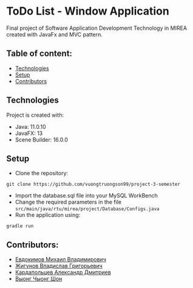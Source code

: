 # ToDo List - Window Application
Final project of Software Application Development Technology in MIREA created with JavaFx and MVC pattern.

## Table of content:
* [Technologies](#technologies)
* [Setup](#setup)
* [Contributors](#contributors)

## Technologies
Project is created with:
* Java: 11.0.10
* JavaFX: 13
* Scene Builder: 16.0.0

## Setup
* Clone the repository:
```
git clone https://github.com/vuongtruongson99/project-3-semester
```
* Import the database.sql file into your MySQL WorkBench
* Change the required parameters in the file `src/main/java/rtu/mirea/project/Database/Configs.java`
* Run the application using:
```
gradle run
```
## Contributors:
* [Евдокимов Михаил Владимирович](https://github.com/mevd01)
* [Жигунов Владислав Григорьевич](https://github.com/ZhigunovVlad)
* [Кардапольцев Александр Дмитриев](https://github.com/kareger)
* [Выонг Чыонг Шон](https://github.com/vuongtruongson99)
